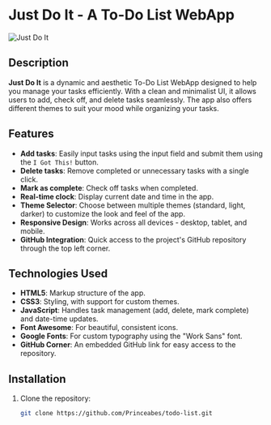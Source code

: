 # Just Do It - A To-Do List WebApp

![Just Do It](assets/favicon.png)

## Description

**Just Do It** is a dynamic and aesthetic To-Do List WebApp designed to help you manage your tasks efficiently. With a clean and minimalist UI, it allows users to add, check off, and delete tasks seamlessly. The app also offers different themes to suit your mood while organizing your tasks.

## Features

- **Add tasks**: Easily input tasks using the input field and submit them using the `I Got This!` button.
- **Delete tasks**: Remove completed or unnecessary tasks with a single click.
- **Mark as complete**: Check off tasks when completed.
- **Real-time clock**: Display current date and time in the app.
- **Theme Selector**: Choose between multiple themes (standard, light, darker) to customize the look and feel of the app.
- **Responsive Design**: Works across all devices - desktop, tablet, and mobile.
- **GitHub Integration**: Quick access to the project's GitHub repository through the top left corner.

## Technologies Used

- **HTML5**: Markup structure of the app.
- **CSS3**: Styling, with support for custom themes.
- **JavaScript**: Handles task management (add, delete, mark complete) and date-time updates.
- **Font Awesome**: For beautiful, consistent icons.
- **Google Fonts**: For custom typography using the "Work Sans" font.
- **GitHub Corner**: An embedded GitHub link for easy access to the repository.

## Installation

1. Clone the repository:

   ```bash
   git clone https://github.com/Princeabes/todo-list.git
